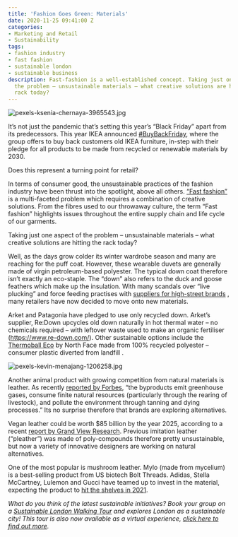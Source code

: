 ```yaml
---
title: 'Fashion Goes Green: Materials'
date: 2020-11-25 09:41:00 Z
categories:
- Marketing and Retail
- Sustainability
tags:
- fashion industry
- fast fashion
- sustainable london
- sustainable business
description: Fast-fashion is a well-established concept. Taking just one aspect of
  the problem – unsustainable materials – what creative solutions are hitting the
  rack today?
---
```


![pexels-ksenia-chernaya-3965543.jpg](/uploads/pexels-ksenia-chernaya-3965543.jpg)

It’s not just the pandemic that’s setting this year’s “Black Friday” apart from its predecessors. This year IKEA announced [#BuyBackFriday](https://www.ingka.com/news/ikea-launches-alternative-black-friday-campaign-a-deal-for-the-climate/), where the group offers to buy back customers old IKEA furniture, in-step with their pledge for all products to be made from recycled or renewable materials by 2030. 

Does this represent a turning point for retail?

In terms of consumer good, the unsustainable practices of the fashion industry have been thrust into the spotlight, above all others. [“Fast fashion”](https://www.insiderlondon.com/blog/is-fast-fashion-here-to-stay/) is a multi-faceted problem which requires a combination of creative solutions. From the fibres used to our throwaway culture, the term “Fast fashion” highlights issues throughout the entire supply chain and life cycle of our garments. 

Taking just one aspect of the problem – unsustainable materials – what creative solutions are hitting the rack today?

Well, as the days grow colder its winter wardrobe season and many are reaching for the puff coat. However, these wearable duvets are generally made of virgin petroleum-based polyester. The typical down coat therefore isn’t exactly an eco-staple. The “down” also refers to the duck and goose feathers which make up the insulation. With many scandals over “live plucking” and force feeding practises with [suppliers for high-street brands](https://www.theguardian.com/world/2016/jan/14/winter-coat-ethically-produced-down-goose-feathers) , many retailers have now decided to move onto new materials. 

Arket and Patagonia have pledged to use only recycled down. Arket’s supplier, Re:Down upcycles old down naturally in hot thermal water – no chemicals required – with leftover waste used to make an organic fertiliser (https://www.re-down.com/). Other sustainable options include the [Thermoball Eco](https://www.standard.co.uk/fashion/eco-puffers-sustainable-jackets-a4279336.html) by North Face made from 100% recycled polyester – consumer plastic diverted from landfill . 

![pexels-kevin-menajang-1206258.jpg](/uploads/pexels-kevin-menajang-1206258.jpg)

Another animal product with growing competition from natural materials is leather. As recently [reported by Forbes](https://www.forbes.com/sites/lelalondon/2020/11/16/this-fungus-is-fast-becoming-luxury-fashions-favorite-material/?sh=164d66c078a9), “the byproducts emit greenhouse gases, consume finite natural resources (particularly through the rearing of livestock), and pollute the environment through tanning and dying processes.” Its no surprise therefore that brands are exploring alternatives.

Vegan leather could be worth $85 billion by the year 2025, according to a recent [report by Grand View Research](https://www.greenmatters.com/p/mushroom-unleather-fashion-industry). Previous imitation leather (“pleather”) was made of poly-compounds therefore pretty unsustainable, but now a variety of innovative designers are working on natural alternatives.

One of the most popular is mushroom leather. Mylo (made from mycelium) is a best-selling product from US biotech Bolt Threads. Adidas, Stella McCartney, Lulemon and Gucci have teamed up to invest in the material, expecting the product to [hit the shelves in 2021](https://www.dezeen.com/2020/10/08/mylo-consortium-adidas-stella-mccartney-lululemon-kering-mycelium/).  

*What do you think of the latest sustainable initiatives? Book your group on a [Sustainable London Walking Tour](https://www.insiderlondon.com/london/educational-tours/sustainable-london-architecture-tour/#sustainable-london-tour) and explores London as a sustainable city! This tour is also now available as a virtual experience, [click here to find out more](https://www.insiderlondon.com/online-education/virtual-tours/#virtual-london-sustainability-tour).*